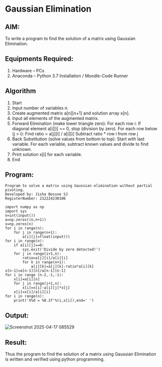 # Gaussian Elimination

## AIM:
To write a program to find the solution of a matrix using Gaussian Elimination.

## Equipments Required:
1. Hardware – PCs
2. Anaconda – Python 3.7 Installation / Moodle-Code Runner

## Algorithm
1. Start
2. Input number of variables n.
3. Create augmented matrix a[n][n+1] and solution array x[n].
4. Input all elements of the augmented matrix.
5. Forward Elimination (make lower triangle zero):
    For each row i:
    If diagonal element a[i][i] == 0, stop (division by zero).
    For each row below (j > i):
    Find ratio = a[j][i] / a[i][i]
    Subtract ratio * row i from row j
6. Back Substitution (solve values from bottom to top):
    Start with last variable.
    For each variable, subtract known values and divide to find unknown.
7. Print solution x[i] for each variable.
8. End


## Program:
```
Program to solve a matrix using Gaussian elimination without partial pivoting.
Developed by: Jisha Bossne SJ
RegisterNumber: 212224230106
```
```
import numpy as np
import sys
n=int(input())
a=np.zeros((n,n+1))
x=np.zeros(n)
for i in range(n):
    for j in range(n+1):
        a[i][j]=float(input())
for i in range(n):
    if a[i][j]==0:
        sys.exit('Divide by zero detected!')
    for j in range(i+1,n):
        ratio=a[j][i]/a[i][i]
        for k in range(n+1):
            a[j][k]=a[j][k]-ratio*a[i][k]
x[n-1]=a[n-1][n]/a[n-1][n-1]
for i in range (n-2,-1,-1):
    x[i]=a[i][n]
    for j in range(i+1,n):
        x[i]=x[i]-a[i][j]*x[j]
    x[i]=x[i]/a[i][i]
for i in range(n):
    print('X%d = %0.2f'%(i,x[i]),end=' ')
```
## Output:

![Screenshot 2025-04-17 085529](https://github.com/user-attachments/assets/d1923424-4b52-443b-b74d-3944be74d638)


## Result:
Thus the program to find the solution of a matrix using Gaussian Elimination is written and verified using python programming.

